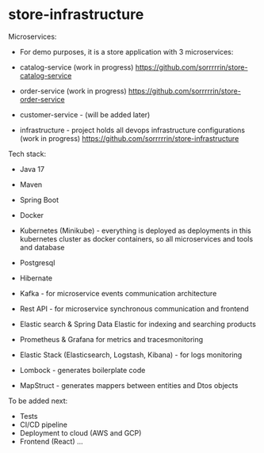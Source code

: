 # store-infrastructure

Microservices:
* For demo purposes, it is a store application with 3 microservices: 
* catalog-service (work in progress)
https://github.com/sorrrrrin/store-catalog-service

* order-service  (work in progress)
https://github.com/sorrrrrin/store-order-service

* customer-service - (will be added later)

* infrastructure - project holds all devops infrastructure configurations  (work in progress)
https://github.com/sorrrrrin/store-infrastructure


Tech stack:
* Java 17
* Maven
* Spring Boot
* Docker
* Kubernetes (Minikube) - everything is deployed as deployments in this kubernetes cluster as docker containers, so all microservices and tools and database
* Postgresql
* Hibernate
* Kafka - for microservice events communication architecture
* Rest API - for microservice synchronous communication and frontend

* Elastic search & Spring Data Elastic for indexing and searching products
* Prometheus & Grafana for metrics and tracesmonitoring
* Elastic Stack (Elasticsearch, Logstash, Kibana) - for logs monitoring

* Lombock - generates boilerplate code
* MapStruct - generates mappers between entities and Dtos objects


To be added next:
* Tests
* CI/CD pipeline
* Deployment to cloud (AWS and GCP)
* Frontend (React)
...
